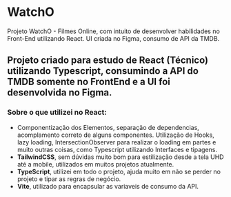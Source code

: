 <h1>WatchO</h1>
<p>Projeto WatchO - Filmes Online, com intuito de desenvolver habilidades no Front-End utilizando React. UI criada no Figma, consumo de API da TMDB.<p>

<h2>Projeto criado para estudo de React (Técnico) utilizando Typescript, consumindo a API do TMDB somente no FrontEnd e a UI foi desenvolvida no Figma.</h2>

<h3>Sobre o que utilizei no React:</h3>
<ul> 
<li>Componentização dos Elementos, separação de dependencias, acomplamento correto de alguns componentes. Utilização de Hooks, lazy loading, IntersectionObserver para realizar o loading em partes e muito outras coisas, como Typescript utilizando Interfaces e tipagens.</li>
<li><strong>TailwindCSS</strong>, sem dúvidas muito bom para estilização desde a tela UHD até a mobile, utilizados em muitos projetos atualmente.</li>
<li><strong>TypeScript</strong>, utilizei em todo o projeto, ajuda muito em não se perder no projeto e tipar as regras de negócio.</li>
<li><strong>Vite</strong>, utilizado para encapsular as variaveis de consumo da API.</li>
</ul>
